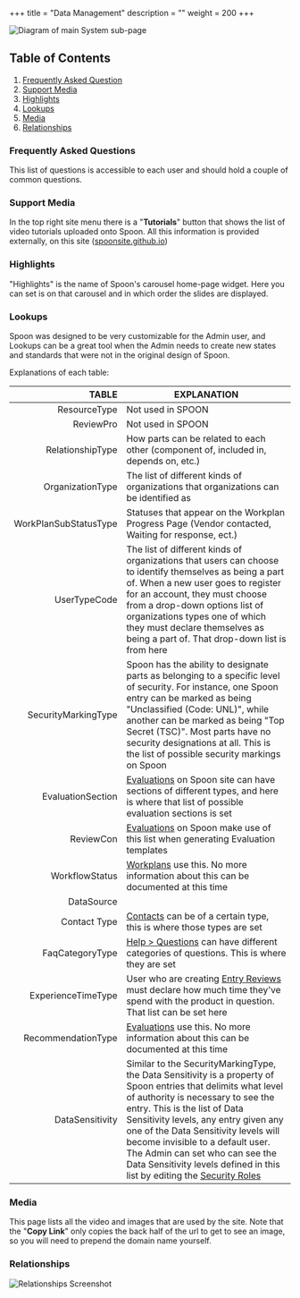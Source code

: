 +++
title = "Data Management"
description = ""
weight = 200
+++

![Diagram of main System sub-page](/images/AppAdmin/DataManagementMapping.png)

## Table of Contents

1. [Frequently Asked Question](/applicationadmin/datamanagement/#frequently-asked-questions)
1. [Support Media](/applicationadmin/datamanagement/#support-media)
1. [Highlights](/applicationadmin/datamanagement/#highlights)
1. [Lookups](/applicationadmin/datamanagement/#lookups)
1. [Media](/applicationadmin/datamanagement/#media)
1. [Relationships](/applicationadmin/datamanagement/#relationships)

### Frequently Asked Questions

This list of questions is accessible to each user and should hold a couple of common questions.

### Support Media

In the top right site menu there is a "**Tutorials**" button that shows the list of video tutorials uploaded onto Spoon. All this information is provided externally, on this site ([spoonsite.github.io](https://spoonsite.github.io/))

### Highlights

"Highlights" is the name of Spoon's carousel home-page widget. Here you can set is on that carousel and in which order the slides are displayed.

### Lookups

Spoon was designed to be very customizable for the Admin user, and Lookups can be a great tool when the Admin needs to create new states and standards that were not in the original design of Spoon.

Explanations of each table:

TABLE | EXPLANATION
-----------------: | -----------
ResourceType | Not used in SPOON
ReviewPro | Not used in SPOON
RelationshipType | How parts can be related to each other (component of, included in, depends on, etc.)
OrganizationType | The list of different kinds of organizations that organizations can be identified as
WorkPlanSubStatusType | Statuses that appear on the Workplan Progress Page (Vendor contacted, Waiting for response, ect.)
UserTypeCode | The list of different kinds of organizations that users can choose to identify themselves as being a part of. When a new user goes to register for an account, they must choose from a drop-down options list of organizations types one of which they must declare themselves as being a part of. That drop-down list is from here
SecurityMarkingType | Spoon has the ability to designate parts as belonging to a specific level of security. For instance, one Spoon entry can be marked as being "Unclassified (Code: UNL)", while another can be marked as being "Top Secret (TSC)". Most parts have no security designations at all. This is the list of possible security markings on Spoon
EvaluationSection | [Evaluations](/applicationadmin/evaluations/) on Spoon site can have sections of different types, and here is where that list of possible evaluation sections is set
ReviewCon | [Evaluations](/applicationadmin/evaluations/) on Spoon make use of this list when generating Evaluation templates
WorkflowStatus | [Workplans](/applicationadmin/workplans) use this. No more information about this can be documented at this time
DataSource |
Contact Type | [Contacts](/applicationadmin/userdata/#contacts) can be of a certain type, this is where those types are set
FaqCategoryType | [Help > Questions](#frequently-asked-questions) can have different categories of questions. This is where they are set
ExperienceTimeType | User who are creating [Entry Reviews](/applicationadmin/userdata/#UserDataReviews) must declare how much time they've spend with the product in question. That list can be set here
RecommendationType | [Evaluations](/applicationadmin/evaluations/) use this. No more information about this can be documented at this time
DataSensitivity | Similar to the SecurityMarkingType, the Data Sensitivity is a property of Spoon entries that delimits what level of authority is necessary to see the entry. This is the list of Data Sensitivity levels, any entry given any one of the Data Sensitivity levels will become invisible to a default user. The Admin can set who can see the Data Sensitivity levels defined in this list by editing the [Security Roles](/applicationadmin/securityroles/#default-data-restrictions)

### Media

This page lists all the video and images that are used by the site. Note that the "**Copy Link**" only copies the back half of the url to get to see an image, so you will need to prepend the domain name yourself.

### Relationships

![Relationships Screenshot](/images/AppAdmin/DataManagementRelationships.png)

